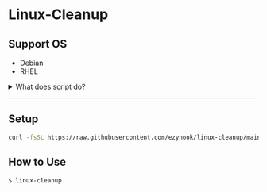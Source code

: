 # Linux-Cleanup

## Support OS
* Debian
* RHEL
<details>
  <summary>
  What does script do?
  </summary>

</br>

* Clear PM2 logs
* Clear package caches
* inactive memory and swap
* logrotate 7 days
* Trim logs file
* Remove old kernels
* Remove the Composer cache
* Remove Node.js caches
* Remove Mock caches
* Tail Log Last Proccess

</details>


---
## Setup
```bash
curl -fsSL https://raw.githubusercontent.com/ezynook/linux-cleanup/main/install.sh | bash
```
## How to Use
```bash
$ linux-cleanup
```
